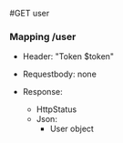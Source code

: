 #GET user

### Mapping /user

* Header: "Token $token"

* Requestbody: none

* Response:
  * HttpStatus
  * Json:
    * User object